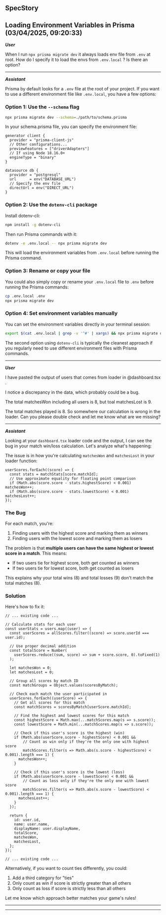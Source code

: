 ## SpecStory

## Loading Environment Variables in Prisma (03/04/2025, 09:20:33)

_**User**_

When I run `npx prisma migrate dev` it always loads env file from `.env` at root. How do I specify it to load the envs from `.env.local` ?  Is there an option?

---

_**Assistant**_

Prisma by default looks for a `.env` file at the root of your project. If you want to use a different environment file like `.env.local`, you have a few options:

### Option 1: Use the `--schema` flag

```bash
npx prisma migrate dev --schema=./path/to/schema.prisma
```

In your schema.prisma file, you can specify the environment file:

```prisma
generator client {
  provider = "prisma-client-js"
  // Other configurations...
  previewFeatures = ["driverAdapters"]
  // If using Node 18.16.0+
  engineType = "binary"
}

datasource db {
  provider = "postgresql"
  url      = env("DATABASE_URL")
  // Specify the env file
  directUrl = env("DIRECT_URL")
}
```

### Option 2: Use the `dotenv-cli` package

Install dotenv-cli:

```bash
npm install -g dotenv-cli
```

Then run Prisma commands with it:

```bash
dotenv -e .env.local -- npx prisma migrate dev
```

This will load the environment variables from `.env.local` before running the Prisma command.

### Option 3: Rename or copy your file

You could also simply copy or rename your `.env.local` file to `.env` before running the Prisma commands:

```bash
cp .env.local .env
npx prisma migrate dev
```

### Option 4: Set environment variables manually

You can set the environment variables directly in your terminal session:

```bash
export $(cat .env.local | grep -v '^#' | xargs) && npx prisma migrate dev
```

The second option using `dotenv-cli` is typically the cleanest approach if you regularly need to use different environment files with Prisma commands.

---

_**User**_

I have pasted the output of users that comes from loader in @dashboard.tsx .

I notice a discrepancy in the data, which probably could be a bug. 

The total matchesWon including all users is 8, but toal matchesLost is 9.

The total matches played is 8. So somewhere our calculation is wrong in the loader. Can you please double check and let me know what are we missing?

---

_**Assistant**_

Looking at your `dashboard.tsx` loader code and the output, I can see the bug in your match win/loss calculation. Let's analyze what's happening:

The issue is in how you're calculating `matchesWon` and `matchesLost` in your loader function:

```typescript:app/routes/dashboard.tsx
userScores.forEach((score) => {
  const stats = matchStats[score.matchId];
  // Use approximate equality for floating point comparison
  if (Math.abs(score.score - stats.highestScore) < 0.001) matchesWon++;
  if (Math.abs(score.score - stats.lowestScore) < 0.001) matchesLost++;
});
```

### The Bug

For each match, you're:
1. Finding users with the highest score and marking them as winners
2. Finding users with the lowest score and marking them as losers

The problem is that **multiple users can have the same highest or lowest score in a match**. This means:
- If two users tie for highest score, both get counted as winners
- If two users tie for lowest score, both get counted as losers

This explains why your total wins (8) and total losses (9) don't match the total matches (8).

### Solution

Here's how to fix it:

```typescript:app/routes/dashboard.tsx
// ... existing code ...

// Calculate stats for each user
const userStats = users.map((user) => {
  const userScores = allScores.filter((score) => score.userId === user.id);

  // Use proper decimal addition
  const totalScore = Number(
    userScores.reduce((sum, score) => sum + score.score, 0).toFixed(1)
  );

  let matchesWon = 0;
  let matchesLost = 0;

  // Group all scores by match ID
  const matchGroups = Object.values(scoresByMatch);
  
  // Check each match the user participated in
  userScores.forEach((userScore) => {
    // Get all scores for this match
    const matchScores = scoresByMatch[userScore.matchId];
    
    // Find the highest and lowest scores for this match
    const highestScore = Math.max(...matchScores.map(s => s.score));
    const lowestScore = Math.min(...matchScores.map(s => s.score));
    
    // Check if this user's score is the highest (win)
    if (Math.abs(userScore.score - highestScore) < 0.001 && 
        // Count as win only if they're the only one with highest score
        matchScores.filter(s => Math.abs(s.score - highestScore) < 0.001).length === 1) {
      matchesWon++;
    }
    
    // Check if this user's score is the lowest (loss)
    if (Math.abs(userScore.score - lowestScore) < 0.001 && 
        // Count as loss only if they're the only one with lowest score
        matchScores.filter(s => Math.abs(s.score - lowestScore) < 0.001).length === 1) {
      matchesLost++;
    }
  });

  return {
    id: user.id,
    name: user.name,
    displayName: user.displayName,
    totalScore,
    matchesWon,
    matchesLost,
  };
});

// ... existing code ...
```

Alternatively, if you want to count ties differently, you could:

1. Add a third category for "ties" 
2. Only count as win if score is strictly greater than all others
3. Only count as loss if score is strictly less than all others

Let me know which approach better matches your game's rules!

---



---

